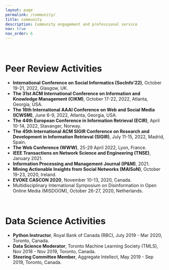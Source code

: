 ```yaml
---
layout: page
permalink: /community/
title: community
description: Community engagement and professional service
nav: true
nav_order: 6
---
```



<br/>

Peer Review Activities
======

* **International Conference on Social Informatics (SocInfo’22)**, October 19-21, 2022, Glasgow, UK.
* **The 31st ACM International Conference on Information and Knowledge Management (CIKM)**, October 17-22, 2022, Atlanta, Georgia, USA.
* **The 16th International AAAI Conference on Web and Social Media (ICWSM)**, June 6-9, 2022, Atlanta, Georgia, USA.
* **The 44th European Conference in Information Retrieval (ECIR)**, April 10-14, 2022, Stavanger, Norway.
* **The 45th International ACM SIGIR Conference on Research and Development in Information Retrieval (SIGIR)**, July 11-15, 2022, Madrid, Spain.
* **The Web Conference (WWW)**, 25-29 April 2022, Lyon, France.
* **IEEE Transactions on Network Science and Engineering (TNSE)**, January 2021.
* **Information Processing and Management Journal (IP&M)**, 2021.
* **Mining Actionable Insights from Social Networks (MAISoN)**, October 19-23, 2020, Ireland.
* **EVOKE CASCON 2020**, November 10-13, 2020, Canada.
* Multidisciplinary International Symposium on Disinformation in Open Online Media (MISDOOM), October 26-27, 2020, Netherlands.
<br/>


Data Science Activities
======
* **Python Instructor**, Royal Bank of Canada (RBC), July 2019 - Mar 2020, Toronto, Canada.
* **Data Science Moderator**, Toronto Machine Learning Society (TMLS), Nov 2018 - Nov 2019, Toronto, Canada.
* **Steering Committee Member**, Aggregate Intellect, May 2019 - Sep 2019, Toronto, Canada.


